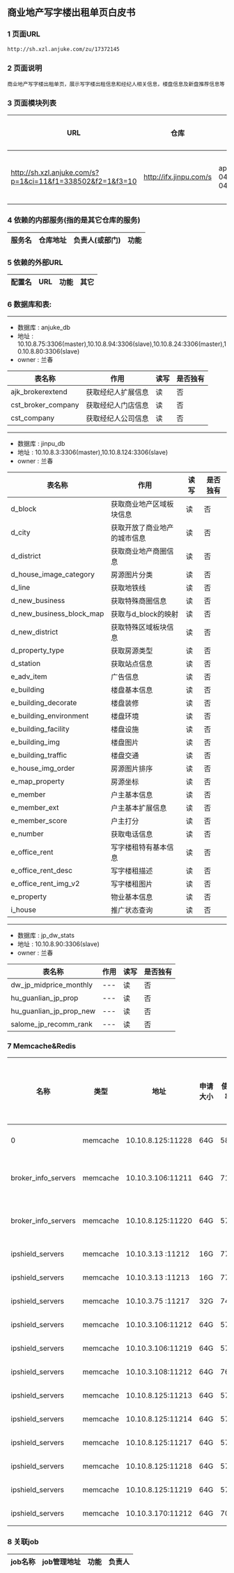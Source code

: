 ## 商业地产写字楼出租单页白皮书
### 1 页面URL
```
http://sh.xzl.anjuke.com/zu/17372145
```

### 2 页面说明
```
商业地产写字楼出租单页，展示写字楼出租信息和经纪人相关信息，楼盘信息及新盘推荐信息等
```

### 3 页面模块列表
|URL|仓库|机器|负责人|功能|
| --- | --- | --- | --- | --- |
| http://sh.xzl.anjuke.com/s?p=1&ci=11&f1=338502&f2=1&f3=10 | http://ifx.jinpu.com/s | app10-046,app10-047 | 未知 | 新盘ifx推荐 |


### 4 依赖的内部服务(指的是其它仓库的服务)
|服务名|仓库地址|负责人(或部门)|功能|
| --- | --- | --- | --- |

### 5 依赖的外部URL
|配置名|URL|功能|其它|
| --- | --- | --- | --- |

### 6 数据库和表:
---
* 数据库 : anjuke_db
* 地址 : 10.10.8.75:3306(master),10.10.8.94:3306(slave),10.10.8.24:3306(master),10.10.8.80:3306(slave)
* owner : 兰春

|表名称|作用|读写|是否独有|
| --- | --- | --- | --- |
| ajk_brokerextend | 获取经纪人扩展信息 | 读 | 否 |
| cst_broker_company | 获取经纪人门店信息 | 读 | 否 |
| cst_company | 获取经纪人公司信息 | 读 | 否 |

---
* 数据库 : jinpu_db
* 地址 : 10.10.8.3:3306(master),10.10.8.124:3306(slave)
* owner : 兰春

|表名称|作用|读写|是否独有|
| --- | --- | --- | --- |
| d_block | 获取商业地产区域板块信息 | 读 | 否 |
| d_city | 获取开放了商业地产的城市信息 | 读 | 否 |
| d_district | 获取商业地产商圈信息 | 读 | 否 |
| d_house_image_category | 房源图片分类 |  读 | 否 |
| d_line | 获取地铁线 | 读 | 否 |
| d_new_business | 获取特殊商圈信息 | 读 | 否 |
| d_new_business_block_map | 获取与d_block的映射 | 读 | 否 |
| d_new_district | 获取特殊区域板块信息 | 读 | 否 |
| d_property_type | 获取房源类型 | 读 | 否 |
| d_station | 获取站点信息 | 读 | 否 |
| e_adv_item | 广告信息 | 读 | 否 |
| e_building | 楼盘基本信息 | 读 | 否 |
| e_building_decorate | 楼盘装修 | 读 | 否 |
| e_building_environment | 楼盘环境 | 读 | 否 |
| e_building_facility | 楼盘设施 | 读 | 否 |
| e_building_img | 楼盘图片 | 读 | 否 |
| e_building_traffic | 楼盘交通 | 读 | 否 |
| e_house_img_order | 房源图片排序 | 读 | 否 |
| e_map_property | 房源坐标 | 读 | 否 |
| e_member | 户主基本信息 | 读 | 否 |
| e_member_ext | 户主基本扩展信息 | 读 | 否 |
| e_member_score | 户主打分 | 读 | 否 |
| e_number | 获取电话信息 | 读 | 否 |
| e_office_rent | 写字楼租特有基本信息 | 读 | 否 |
| e_office_rent_desc | 写字楼租描述 | 读 | 否 |
| e_office_rent_img_v2 | 写字楼租图片 | 读 | 否 |
| e_property | 物业基本信息 | 读 | 否 |
| i_house | 推广状态查询 | 读 | 否 |


---
* 数据库 : jp_dw_stats
* 地址 : 10.10.8.90:3306(slave)
* owner : 兰春

|表名称|作用|读写|是否独有|
| --- | --- | --- | --- |
| dw_jp_midprice_monthly | --- | 读 | 否 |
| hu_guanlian_jp_prop | --- | 读 | 否 |
| hu_guanlian_jp_prop_new | --- | 读 | 否 |
| salome_jp_recomm_rank | --- | 读 | 否 |


### 7 Memcache&Redis
|名称|类型|地址|申请大小|使用率|是否统一管理|功能|负责人|
| --- | --- | --- | --- | --- | --- | --- | --- |
| 0 | memcache | 10.10.8.125:11228 | 64G | 58% | 统一 | 默认cache机器 | 马明 |
| broker_info_servers | memcache | 10.10.3.106:11211 | 64G | 71% | 统一 | 经纪人信息cache | 马明 |
| broker_info_servers | memcache | 10.10.8.125:11220 | 64G | 57% | 统一 | 经纪人信息cache | 马明 |
| ipshield_servers    | memcache | 10.10.3.13 :11212 | 16G | 77% | 统一 | 拦截爬取ip | 马明 |
| ipshield_servers    | memcache | 10.10.3.13 :11213 | 16G | 77% | 统一 | 拦截爬取ip | 马明 |
| ipshield_servers    | memcache | 10.10.3.75 :11217 | 32G | 74% | 统一 | 拦截爬取ip | 马明 |
| ipshield_servers    | memcache | 10.10.3.106:11212 | 64G | 57% | 统一 | 拦截爬取ip | 马明 |
| ipshield_servers    | memcache | 10.10.3.106:11219 | 64G | 57% | 统一 | 拦截爬取ip | 马明 |
| ipshield_servers    | memcache | 10.10.3.108:11212 | 64G | 76% | 统一 | 拦截爬取ip | 马明 |
| ipshield_servers    | memcache | 10.10.8.125:11213 | 64G | 57% | 统一 | 拦截爬取ip | 马明 |
| ipshield_servers    | memcache | 10.10.8.125:11214 | 64G | 57% | 统一 | 拦截爬取ip | 马明 |
| ipshield_servers    | memcache | 10.10.8.125:11217 | 64G | 57% | 统一 | 拦截爬取ip | 马明 |
| ipshield_servers    | memcache | 10.10.8.125:11218 | 64G | 57% | 统一 | 拦截爬取ip | 马明 |
| ipshield_servers    | memcache | 10.10.8.125:11219 | 64G | 57% | 统一 | 拦截爬取ip | 马明 |
| ipshield_servers    | memcache | 10.10.3.170:11212 | 64G | 70% | 统一 | 拦截爬取ip | 马明 |


### 8 关联job
|job名称|job管理地址|功能|负责人|
| --- | --- | --- | --- |
